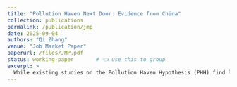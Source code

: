 ```yaml
---
title: "Pollution Haven Next Door: Evidence from China"
collection: publications
permalink: /publication/jmp
date: 2025-09-04
authors: "Qi Zhang"
venue: "Job Market Paper"
paperurl: /files/JMP.pdf
status: working-paper       # 👈 use this to group
excerpt: >
  While existing studies on the Pollution Haven Hypothesis (PHH) find limited empirical support at the national level, fewer have examined it at a more granular spatial scale. This paper revisits the PHH by investigating the effects of the Key Cities Air Pollution Control (KCAPC) policy, a regional air quality program in China.  Using a synthetic difference-in-differences (SDID) design to address non-random selection in treated cities, I analyze how the policy affects both $SO_2$ outcomes and industrial composition across cities. The findings support the PHH at the regional level: Treated cities shift the source of pollution toward less pollution-intensive sectors, while neighboring cities experience growth in output and capital in pollution-intensive sectors. Further evidence suggests that these patterns are partly explained by strategic production reallocation by local governments via state-owned enterprises (SOEs), as well as firm-level shifts toward cleaner product lines. These findings underscore the importance of spatial context in evaluating environmental regulation and highlight how well-intentioned policies can reshape regional industrial structure in unintended ways.
---
```

